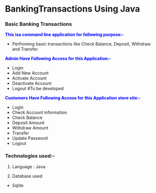 # BankingTransactions Using Java
### Basic Banking Transactions
<span style="color:blue">**This isa command line application for following purpose:-**</span>
- Perfroming basic transactions like Check Balance, Deposit, Withdraw and Transfer.

<span style="color:blue">**Admin Have Following Access for this Application:-**</span>
- Login
- Add New Account
- Activate Account
- Deactivate Account
- Logout
#To be developed

<span style="color:blue">**Customers Have Following Access for this Application store site:-**</span>
- Login
- Check Account information
- Check Balance
- Deposit Amount
- Withdraw Amount
- Transfer
- Update Password
- Logout

### Technologies used:-
1. Language : Java 

2. Database used
- Sqlite

